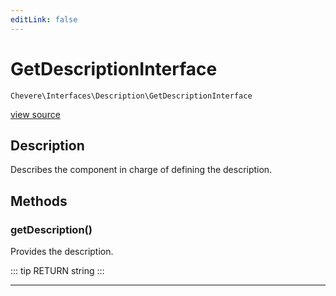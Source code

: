 ```yaml
---
editLink: false
---
```


# GetDescriptionInterface

`Chevere\Interfaces\Description\GetDescriptionInterface`

[view source](https://github.com/chevere/chevere/blob/master/interfaces/Description/GetDescriptionInterface.php)

## Description

Describes the component in charge of defining the description.

## Methods

### getDescription()

Provides the description.

::: tip RETURN
string
:::

---
